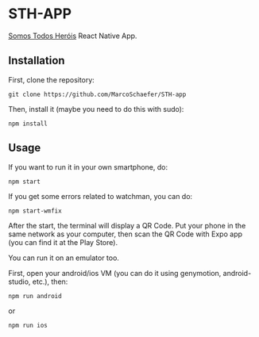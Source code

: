 # STH-APP

[Somos Todos Heróis](https://somostodosherois.com.br) React Native App.

## Installation

First, clone the repository:

`git clone https://github.com/MarcoSchaefer/STH-app`

Then, install it (maybe you need to do this with sudo):

`npm install`

## Usage

If you want to run it in your own smartphone, do:

`npm start`

If you get some errors related to watchman, you can do:

`npm start-wmfix`

After the start, the terminal will display a QR Code. Put your phone in the same network as your computer, then scan the QR Code with Expo app (you can find it at the Play Store).

You can run it on an emulator too.

First, open your android/ios VM (you can do it using genymotion, android-studio, etc.), then:

`npm run android`

or

`npm run ios`

